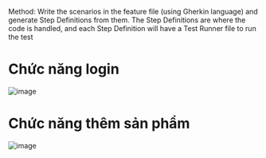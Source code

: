  Method: Write the scenarios in the feature file (using Gherkin language) and generate Step Definitions from them. The Step Definitions are where the code is handled, and each Step Definition will have a Test Runner file to run the test


<h1> Chức năng login</h1>

 ![image](https://github.com/user-attachments/assets/0109743c-9d73-4bc8-b093-049bc45a5a8e)

<h1> Chức năng thêm sản phẩm</h1>
 
![image](https://github.com/user-attachments/assets/3103a781-16ba-448d-8091-95b08b8152b8)

